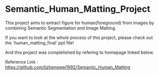 # Semantic_Human_Matting_Project

This project aims to extract figure for human(foreground) from images by combining Semantic Segmentation and Image Matting.

If you want to look at the whole process of this project, please check out the 'human_matting_final' ppt file!

And this project was complelished by refering to homepage linked below.

Reference Link : https://github.com/lizhengwei1992/Semantic_Human_Matting
